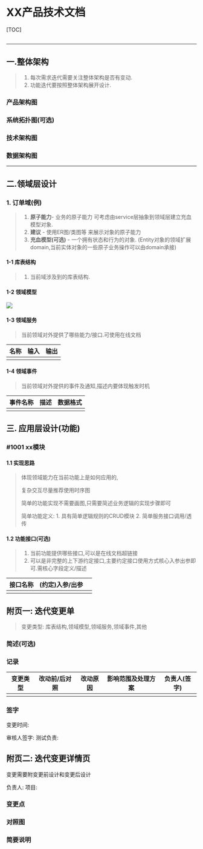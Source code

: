 # XX产品技术文档


[TOC]

## 

---

## 一.整体架构
> 1. 每次需求迭代需要关注整体架构是否有变动.
> 1. 功能迭代要按照整体架构展开设计.


### 产品架构图

### 系统拓扑图(可选)

### 技术架构图

### 数据架构图

---

## 二.领域层设计
### 1. 订单域(例)
> 1. **原子能力**- 业务的原子能力 可考虑由service层抽象到领域层建立充血模型对象.
> 1. **建议** - 使用ER图/类图等 来展示对象的原子能力
> 1. **充血模型(可选)** - 一个拥有状态和行为的对象. (Entity对象的领域扩展 domain,当前实体对象的一些原子业务操作可以由domain承接)

#### 1-1 库表结构
> 1. 当前域涉及到的库表结构.

#### 1-2 领域模型



![](https://cdn.nlark.com/yuque/__mermaid_v3/4520fa325b6a985a8b38541ba6358cbb.svg#lake_card_v2=eyJ0eXBlIjoibWVybWFpZCIsImNvZGUiOiJjbGFzc0RpYWdyYW1cbiAgICDorqLljZUgPHwtLSDllYblrrborqLljZVcbiAgICDorqLljZUgPHwtLSDoh6rokKXorqLljZVcbiAgICDorqLljZUgOiArU3RyaW5nIOiuouWNlee8luWPt1xuICAgIOiuouWNlSA6ICtTdHJpbmcg55So5oi3SURcbiAgICDorqLljZU6ICvliJvlu7rorqLljZUoT3JkZXIgZClcbiAgICDorqLljZU6ICvmn6Xor6LorqLljZXnirbmgIEo6K6i5Y2V57yW5Y-3KVxuXHRcdOiuouWNlTogKyDku5jmrL4oKVxuICAgIGNsYXNzIOWVhuWutuiuouWNlXtcbiAgICAgICAgK-S4i-WNlSgpXG4gICAgfVxuICAgIGNsYXNzIOiHquiQpeiuouWNlXtcbiAgICAgICAgLeS4i-WNlSgpXG4gICAgfVxuIiwidXJsIjoiaHR0cHM6Ly9jZG4ubmxhcmsuY29tL3l1cXVlL19fbWVybWFpZF92My80NTIwZmEzMjViNmE5ODVhOGIzODU0MWJhNjM1OGNiYi5zdmciLCJpZCI6IndUY2hjIiwibWFyZ2luIjp7InRvcCI6dHJ1ZSwiYm90dG9tIjp0cnVlfSwiY2FyZCI6ImRpYWdyYW0ifQ==)

#### 1-3 领域服务

> 当前领域对外提供了哪些能力/接口.可使用在线文档

| 名称 | 输入 | 输出 |
| ---- | ---- | ---- |
|      |      |      |

#### 1-4 领域事件

> 当前领域对外提供的事件及通知,描述内要体现触发时机

| 事件名称 | 描述 | 数据格式 |
| -------- | ---- | -------- |
|          |      |          |



## 三. 应用层设计(功能)

### #1001 xx模块

#### 1.1 实现思路

> 体现领域能力在当前功能上是如何应用的,
>
> 复杂交互尽量推荐使用时序图
>
> 简单的功能实现不需要画图,只需要简述业务逻辑的实现步骤即可
>
> 简单功能定义: 1. 具有简单逻辑规则的CRUD模块 2. 简单服务接口调用/透传



#### 1.2 功能接口(可选)

> 1. 当前功能提供哪些接口,可以是在线文档超链接
> 2. 可以是非完整的上下游约定接口,主要约定接口使用方式核心入参出参即可.需核心字段定义/描述

| 接口名称 | (约定)入参/出参 |      |
| -------- | --------------- | ---- |
|          |                 |      |

## 附页一: 迭代变更单

>  变更类型: 库表结构,领域模型,领域服务,领域事件,其他
>
>  

### 简述(可选)



### 记录

| 变更类型 | 改动前/后对照 | 改动原因 | 影响范围及处理方案 | 负责人(签字) |
| -------- | ------------- | -------- | ------------------ | ------------ |
|          |               |          |                    |              |

### 签字

变更时间:                                           

审核人签字:                                                                  测试负责: 



## 附页二: 迭代变更详情页

变更需要附变更前设计和变更后设计

负责人:                 项目: 



### 变更点

### 对照图

### 简要说明





















